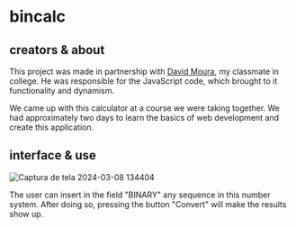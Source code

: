 # bincalc

## creators & about
This project was made in partnership with <a href="https://github.com/enderzerobl">David Moura</a>, my classmate in college. He was responsible for the JavaScript code, which brought to it functionality and dynamism.

We came up with this calculator at a course we were taking together. We had approximately two days to learn the basics of web development and create this application. 

## interface & use

![Captura de tela 2024-03-08 134404](https://github.com/realBruno/bincalc/assets/123336000/257d35b8-bd96-46fe-ba6b-c2983b3bac4d)

The user can insert in the field "BINARY" any sequence in this number system. After doing so, pressing the button "Convert" will make the results show up.
